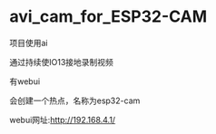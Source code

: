 # avi_cam_for_ESP32-CAM
项目使用ai

通过持续使IO13接地录制视频

有webui

会创建一个热点，名称为esp32-cam

webui网址:http://192.168.4.1/
